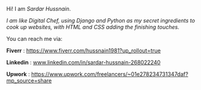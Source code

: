 Hi! I am _Sardar Hussnain_.

_I am like Digital Chef, using Django and Python as my secret ingredients to cook up websites, with HTML and CSS adding the finishing touches._

You can reach me via:

**Fiverr**   :  https://www.fiverr.com/hussnain1981?up_rollout=true

**Linkedin** :  www.linkedin.com/in/sardar-hussnain-268022240

**Upwork**    : https://www.upwork.com/freelancers/~01e278234731347daf?mp_source=share
